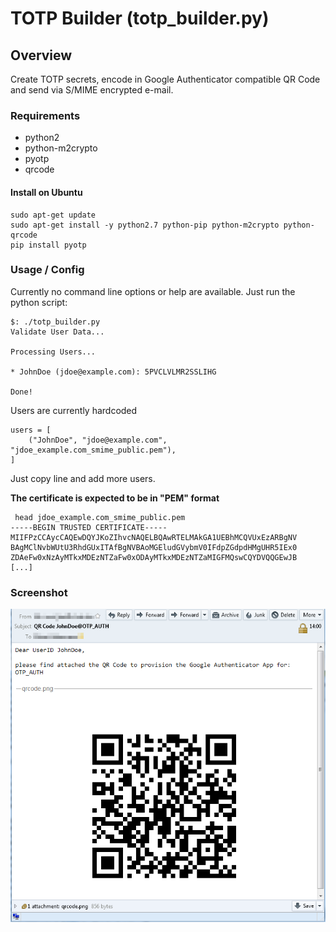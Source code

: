 # TOTP Builder (totp_builder.py)

## Overview

Create TOTP secrets, encode in Google Authenticator compatible QR Code and send
via S/MIME encrypted e-mail.

### Requirements

* python2
* python-m2crypto
* pyotp
* qrcode

#### Install on Ubuntu

```
sudo apt-get update
sudo apt-get install -y python2.7 python-pip python-m2crypto python-qrcode
pip install pyotp
```

### Usage / Config

Currently no command line options or help are available. Just run the python script:

```
$: ./totp_builder.py
Validate User Data...

Processing Users...

* JohnDoe (jdoe@example.com): 5PVCLVLMR2SSLIHG

Done!
```


Users are currently hardcoded

```
users = [
    ("JohnDoe", "jdoe@example.com", "jdoe_example.com_smime_public.pem"),
]
```

Just copy line and add more users.

**The certificate is expected to be in "PEM" format**

```
 head jdoe_example.com_smime_public.pem
-----BEGIN TRUSTED CERTIFICATE-----
MIIFPzCCAycCAQEwDQYJKoZIhvcNAQELBQAwRTELMAkGA1UEBhMCQVUxEzARBgNV
BAgMClNvbWUtU3RhdGUxITAfBgNVBAoMGEludGVybmV0IFdpZGdpdHMgUHR5IEx0
ZDAeFw0xNzAyMTkxMDEzNTZaFw0xODAyMTkxMDEzNTZaMIGFMQswCQYDVQQGEwJB
[...]
```

### Screenshot

![Thunderbird](/docs/images/thunderbird_screenshot.png)
